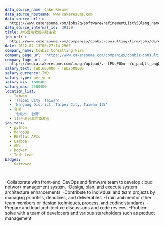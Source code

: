 ```yaml
---
data_source_name: Cake Resume
data_source_hostname: www.cakeresume.com
data_source_url: >-
  https://www.cakeresume.com/jobs?q=software&refinementList%5Blang_name%5D%5B0%5D=English&refinementList%5Bsalary_type%5D=per_year&range%5Bsalary_range%5D%5Bmin%5D=1000000&page=2
data_source_internal_id: '39159'
title: AWS雲端軟體研發主管
job_url: >-
  https://www.cakeresume.com/companies/conbiz-consulting-firm/jobs/director-of-aws-cloud-software-r-amp-d
date: 2022-04-13T06:27:14.296Z
company_name: Conbiz Consulting Firm
company_page_url: 'https://www.cakeresume.com/companies/conbiz-consulting-firm'
company_logo_url: >-
  https://media.cakeresume.com/image/upload/s--tPUqP0kn--/c_pad,fl_png8,h_200,w_200/v1634116095/vsgsbfwlsg1lcvof5ven.png
salary_text: TWD1600000 - TWD2500000
salary_currency: TWD
salary_type: per_year
salary_min: 1600000
salary_max: 2500000
location_list:
  - Taiwan
  - 'Taipei City, Taiwan'
  - 'Nangang District, Taipei City, Taiwan 115'
  - 台灣
  - '台北市, 台灣'
  - 115台灣台北市南港區
job_tags:
  - python
  - MongoDB
  - RESTful APIs
  - Lambda
  - AWS
  - Docker
  - Tech Lead
badges:
  - Software

---
```


-Collaborate with front-end, DevOps and firmware team to develop cloud network management system. -Design, plan, and execute system architecture enhancements. -Contribute to individual and team projects by managing priorities, deadlines, and deliverables. -Train and mentor other team members on design techniques, process, and coding standards. -Prepare and lead architecture discussions and code reviews. -Problem solve with a team of developers and various stakeholders such as product management 